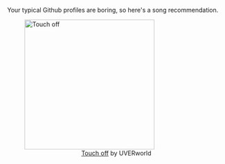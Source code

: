 Your typical Github profiles are boring, so here's a song recommendation.
<figure><img width="300" height="300" src="https://i.scdn.co/image/ab67616d0000b273770e504b04466a8a1b5ce025" alt="Touch off" /><figcaption align="center"><a href="https://open.spotify.com/track/2iscENxaM7EI43TVSyNUjz" target="_blank">Touch off</a> by UVERworld</figcaption></figure>
